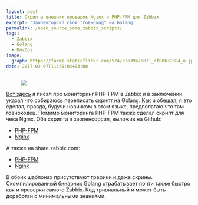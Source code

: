 ```yaml
---
layout: post
title: Скрипты внешних проверок Nginx и PHP-FPM для Zabbix
excerpt: 'Заопенсорсил свой "говнокод" на Golang'
permalink: /open_source_some_zabbix_scripts/
tags:
  - Zabbix
  - Golang
  - DevOps
image:
  graph: https://farm1.staticflickr.com/574/32639476871_cf88b37084_o.jpg
date: 2017-02-07T11:45:03+03:00
---
```


<figure>
  <img src="https://farm1.staticflickr.com/574/32639476871_cf88b37084_o.jpg"></a>
</figure>

<a href="http://doam.ru/fcgi_monitoring_with_zabbix/">Вот здесь</a> я писал про мониторинг PHP-FPM в Zabbix и в заключении указал что собираюсь переписать скрипт на Golang. Как и обещал, я это сделал, правда, будучи новичком в этом языке, предполагаю что там говнокодец. Помимо мониторинга PHP-FPM также сделал скрипт для чека Nginx. Оба скрипта я заопенсорсил, выложив на Github:

* <a href="https://github.com/tonymadbrain/fcgi_stat_getter">PHP-FPM</a>
* <a href="https://github.com/tonymadbrain/nginx_stat_getter">Nginx</a>

А также на share.zabbix.com:

* <a href="https://share.zabbix.com/cat-app/web-servers/fcgi-stat-getter-monitor-php-fpm-without-nginx-proxy">PHP-FPM</a>
* <a href="https://share.zabbix.com/cat-app/web-servers/nginx-stat-getter-simple-check-for-nginx-stats">Nginx</a>

В обоих шаблонах присутствуют графики и даже скрины. Скомпилированный бинарник Golang отрабатывает почти также быстро как и проверки самого Zabbix. Код тривиальный и может быть доработан с минимальными знаниями.
